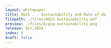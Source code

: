 ```yaml
---
layout: whitepaper
title: 6GCG . - Sustainability and Role of 6G
filepath: ./files/6GCG-Sustainability.pdf
preview: ./files/6cgcg-sustainability.png
release: Oct,2024
index: 5
draft: false
---
```

